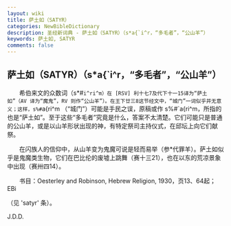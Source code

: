 ```yaml
---
layout: wiki
title: 萨土如（SATYR）
categories: NewBibleDictionary
description: 圣经新词典 - 萨土如（SATYR）（s*a{`i^r，“多毛者”，“公山羊”）
keywords: 萨土如, SATYR
comments: false
---
```


## 萨土如（SATYR）（s*a{`i^r，“多毛者”，“公山羊”）

　　希伯来文的众数词（s*#`i^ri^m）在 [RSV] 利十七7及代下十一15译为“萨土如”（AV 译为“魔鬼”，RV 则作“公山羊”）。在王下廿三8这节经文中，“城门”一词似乎并无意义；这样，s%#`a{ri^m （“城门”）可能是手民之误，原稿或作 s%#`a{ri^m，所指的也是“萨土如”。至于这些“多毛者”究竟是什么，答案不太清楚。它们可能只是普通的公山羊，或是以山羊形状出现的神，有特定祭司主持仪式，在邱坛上向它们献祭。

　　在闪族人的信仰中，从山羊变为鬼魔可说是轻而易举（参*代罪羊）。萨土如似乎是鬼魔类生物，它们在巴比伦的废墟上跳舞（赛十三21），也在以东的荒凉景象中出现（赛卅四14）。

　　书目：Oesterley and Robinson, Hebrew Religion, 1930，页13、64起；EBi

（见 'satyr' 条）。

J.D.D.








